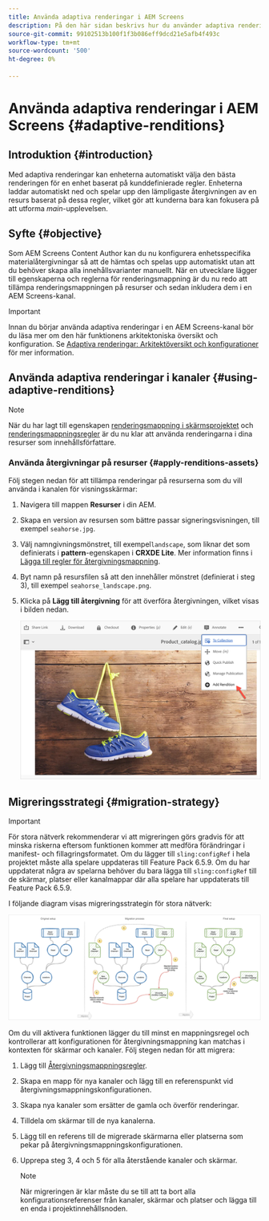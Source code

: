 ```yaml
---
title: Använda adaptiva renderingar i AEM Screens
description: På den här sidan beskrivs hur du använder adaptiva renderingar i AEM Screens.
source-git-commit: 99102513b100f1f3b086eff9dcd21e5afb4f493c
workflow-type: tm+mt
source-wordcount: '500'
ht-degree: 0%

---
```



# Använda adaptiva renderingar i AEM Screens {#adaptive-renditions}

## Introduktion {#introduction}

Med adaptiva renderingar kan enheterna automatiskt välja den bästa renderingen för en enhet baserat på kunddefinierade regler. Enheterna laddar automatiskt ned och spelar upp den lämpligaste återgivningen av en resurs baserat på dessa regler, vilket gör att kunderna bara kan fokusera på att utforma *main*-upplevelsen.

## Syfte {#objective}

Som AEM Screens Content Author kan du nu konfigurera enhetsspecifika materialåtergivningar så att de hämtas och spelas upp automatiskt utan att du behöver skapa alla innehållsvarianter manuellt.
När en utvecklare lägger till egenskaperna och reglerna för renderingsmappning är du nu redo att tillämpa renderingsmappningen på resurser och sedan inkludera dem i en AEM Screens-kanal.

>[!IMPORTANT]
>Innan du börjar använda adaptiva renderingar i en AEM Screens-kanal bör du läsa mer om den här funktionens arkitektoniska översikt och konfiguration. Se [Adaptiva renderingar: Arkitektöversikt och konfigurationer](/help/user-guide/adaptive-renditions.md) för mer information.

## Använda adaptiva renderingar i kanaler {#using-adaptive-renditions}

>[!NOTE]
>När du har lagt till egenskapen [renderingsmappning i skärmsprojektet](/help/user-guide/adaptive-renditions.md#rendition-mapping-new) och [renderingsmappningsregler](/help/user-guide/adaptive-renditions.md#add-rendition-mapping-rules) är du nu klar att använda renderingarna i dina resurser som innehållsförfattare.

### Använda återgivningar på resurser {#apply-renditions-assets}

Följ stegen nedan för att tillämpa renderingar på resurserna som du vill använda i kanalen för visningsskärmar:

1. Navigera till mappen **Resurser** i din AEM.

1. Skapa en version av resursen som bättre passar signeringsvisningen, till exempel `seahorse.jpg`.

1. Välj namngivningsmönstret, till exempel`landscape`, som liknar det som definierats i **pattern**-egenskapen i **CRXDE Lite**. Mer information finns i [Lägga till regler för återgivningsmappning](/help/user-guide/adaptive-renditions.md#add-rendition-mapping-rules).

1. Byt namn på resursfilen så att den innehåller mönstret (definierat i steg 3), till exempel `seahorse_landscape.png`.

1. Klicka på **Lägg till återgivning** för att överföra återgivningen, vilket visas i bilden nedan.

   ![bild](/help/user-guide/assets/adaptive-renditions/add-rendition.png)


## Migreringsstrategi {#migration-strategy}

>[!IMPORTANT]
>För stora nätverk rekommenderar vi att migreringen görs gradvis för att minska riskerna eftersom funktionen kommer att medföra förändringar i manifest- och fillagringsformatet. Om du lägger till `sling:configRef` i hela projektet måste alla spelare uppdateras till Feature Pack 6.5.9. Om du har uppdaterat några av spelarna behöver du bara lägga till `sling:configRef` till de skärmar, platser eller kanalmappar där alla spelare har uppdaterats till Feature Pack 6.5.9.

I följande diagram visas migreringsstrategin för stora nätverk:

![bild](/help/user-guide/assets/adaptive-renditions/migration-strategy1.png)

Om du vill aktivera funktionen lägger du till minst en mappningsregel och kontrollerar att konfigurationen för återgivningsmappning kan matchas i kontexten för skärmar och kanaler. Följ stegen nedan för att migrera:

1. Lägg till [Återgivningsmappningsregler](/help/user-guide/adaptive-renditions.md).
1. Skapa en mapp för nya kanaler och lägg till en referenspunkt vid återgivningsmappningskonfigurationen.
1. Skapa nya kanaler som ersätter de gamla och överför renderingar.
1. Tilldela om skärmar till de nya kanalerna.
1. Lägg till en referens till de migrerade skärmarna eller platserna som pekar på återgivningsmappningskonfigurationen.
1. Upprepa steg 3, 4 och 5 för alla återstående kanaler och skärmar.

   >[!NOTE]
   >När migreringen är klar måste du se till att ta bort alla konfigurationsreferenser från kanaler, skärmar och platser och lägga till en enda i projektinnehållsnoden.

